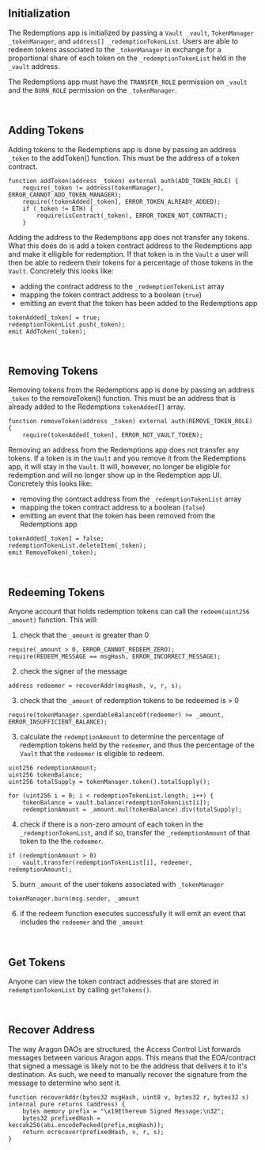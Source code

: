 <br />

## Initialization

The Redemptions app is initialized by passing a `Vault _vault`, `TokenManager _tokenManager`, and `address[] _redemptionTokenList`. Users are able to redeem tokens associated to the `_tokenManager` in exchange for a proportional share of each token on the `_redemptionTokenList` held in the `_vault` address.

The Redemptions app must have the `TRANSFER_ROLE` permission on `_vault` and the `BURN_ROLE` permission on the `_tokenManager`.

<br />

## Adding Tokens

Adding tokens to the Redemptions app is done by passing an address `_token` to the addToken() function. This must be the address of a token contract.  
```
function addToken(address _token) external auth(ADD_TOKEN_ROLE) {
	require(_token != address(tokenManager), ERROR_CANNOT_ADD_TOKEN_MANAGER);
	require(!tokenAdded[_token], ERROR_TOKEN_ALREADY_ADDED);
	if (_token != ETH) {
		require(isContract(_token), ERROR_TOKEN_NOT_CONTRACT);
	}
```

Adding the address to the Redemptions app does not transfer any tokens. What this does do is add a token contract address to the Redemptions app and make it elligible for redemption. If that token is in the `Vault` a user will then be able to redeem their tokens for a percentage of those tokens in the `Vault`. Concretely this looks like:
- adding the contract address to the `_redemptionTokenList` array 
- mapping the token contract address to a boolean (`true`)
- emitting an event that the token has been added to the Redemptions app
```
tokenAdded[_token] = true;
redemptionTokenList.push(_token);
emit AddToken(_token);
```

<br />

## Removing Tokens

Removing tokens from the Redemptions app is done by passing an address `_token` to the removeToken() function. This must be an address that is already added to the Redemptions `tokenAdded[]` array. 
```
function removeToken(address _token) external auth(REMOVE_TOKEN_ROLE) {
	require(tokenAdded[_token], ERROR_NOT_VAULT_TOKEN);
```

Removing an address from the Redemptions app does not transfer any tokens. If a token is in the `Vault` and you remove it from the Redemptions app, it will stay in the `Vault`. It will, however, no longer be eligible for redemption and will no longer show up in the Redemption app UI. Concretely this looks like: 
- removing the contract address from the `_redemptionTokenList` array 
- mapping the token contract address to a boolean (`false`)
- emitting an event that the token has been removed from the Redemptions app
```
tokenAdded[_token] = false;
redemptionTokenList.deleteItem(_token);
emit RemoveToken(_token);
```

<br />

## Redeeming Tokens

Anyone account that holds redemption tokens can call the `redeem(uint256 _amount)` function. This will:

1. check that the `_amount` is greater than 0
```
require(_amount > 0, ERROR_CANNOT_REDEEM_ZERO);
require(REDEEM_MESSAGE == msgHash, ERROR_INCORRECT_MESSAGE);
```

2. check the signer of the message
```
address redeemer = recoverAddr(msgHash, v, r, s);
```

3. check that the `_amount` of redemption tokens to be redeemed is > 0
```
require(tokenManager.spendableBalanceOf(redeemer) >= _amount, ERROR_INSUFFICIENT_BALANCE);
```

3. calculate the `redemptionAmount` to determine the percentage of redemption tokens held by the `redeemer`, and thus the percentage of the `Vault` that the `redeemer` is eligible to redeem.
```
uint256 redemptionAmount;
uint256 tokenBalance;
uint256 totalSupply = tokenManager.token().totalSupply();

for (uint256 i = 0; i < redemptionTokenList.length; i++) {
	tokenBalance = vault.balance(redemptionTokenList[i]);
	redemptionAmount = _amount.mul(tokenBalance).div(totalSupply);
```

4. check if there is a non-zero amount of each token in the `_redemptionTokenList`, and if so, transfer the `_redemptionAmount` of that token to the the `redeemer`.
```
if (redemptionAmount > 0)
	vault.transfer(redemptionTokenList[i], redeemer, redemptionAmount);
```

5. burn `_amount` of the user tokens associated with `_tokenManager`
```
tokenManager.burn(msg.sender, _amount
```

6. if the redeem function executes successfully it will emit an event that includes the `redeemer` and the `_amount`

<br />

## Get Tokens

Anyone can view the token contract addresses that are stored in `redemptionTokenList` by calling `getTokens()`.

<br />

## Recover Address

The way Aragon DAOs are structured, the Access Control List forwards messages between various Aragon apps. This means that the EOA/contract that signed a message is likely not to be the address that delivers it to it's destination. As such, we need to manually recover the signature from the message to determine who sent it. 

```
function recoverAddr(bytes32 msgHash, uint8 v, bytes32 r, bytes32 s) internal pure returns (address) {
	bytes memory prefix = "\x19Ethereum Signed Message:\n32";
	bytes32 prefixedHash = keccak256(abi.encodePacked(prefix,msgHash));
	return ecrecover(prefixedHash, v, r, s);
}
```

<br />
